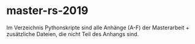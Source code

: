 # master-rs-2019

Im Verzeichnis Pythonskripte sind alle Anhänge (A-F) der Masterarbeit + zusätzliche Dateien, die nicht Teil des Anhangs sind.
